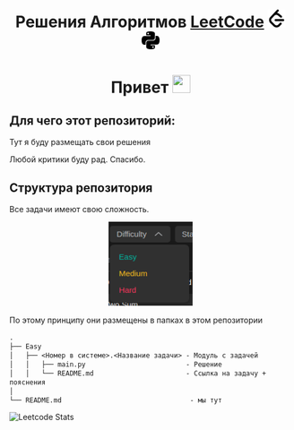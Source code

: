 <h1 align="center">Решения Алгоритмов  
    <a href='https://leetcode.com/'>LeetCode</a>
    <img src="./info/img/leetcode.svg" height="32" width="32"/>
    <img src="./info/img/python.svg" height="32" width="32"/> 
</h1>

<h1 align="center">Привет </a> 
<img src="https://github.com/blackcater/blackcater/raw/main/images/Hi.gif" height="32" width="32"/></h1>

<h2>Для чего этот репозиторий:</h2>
<p>Тут я буду размещать свои решения </p>
<p>Любой критики буду рад. Спасибо.</p>


<h2>Структура репозитория </h2> 
<div>
    <p align="top">
    Все задачи имеют свою сложность.
    </p>
    <p align="center">
    <img src="./info/img/difficulty.png" height="150" width="150"/>
    </p>
    <p>
    По этому принципу они размещены в папках в этом репозитории
    </p>
</div>

    .
    ├── Easy
    │   ├── <Номер в системе>.<Название задачи> - Модуль с задачей
    │   │   ├── main.py                         - Решение
    │   │   └── README.md                       - Ссылка на задачу + пояснения 
    │   
    └── README.md                                - мы тут



![Leetcode Stats](https://leetcard.jacoblin.cool/Alset-Nikolas?theme=dark)
